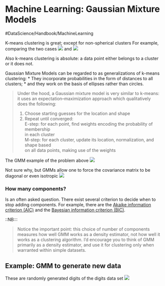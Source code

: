 # Machine Learning: Gaussian Mixture Models
#DataScience/Handbook/MachineLearning

K-means clustering is great; except for non-spherical clusters
For example, comparing the two cases
![](Machine%20Learning%20Gaussian%20Mixture%Models/209ACBE4-1990-4E20-83AE-30320803D51D.png)	and		![](Machine%20Learning%20Gaussian%20Mixture%Models/61D44DD1-533D-44EF-92B7-B6FBF4BD7805.png)

Also k-means clustering is absolute: a data point either belongs to a cluster or it does not.

Gaussian Mixture Models can be regarded to as generalizations of k-means clustering:
	* They incorporate probabilities in the form of distances to all clusters;
	* and they work on the basis of ellipses rather than circles.

> Under the hood, a Gaussian mixture model is very similar to k-means: it uses an expectation–maximization approach which qualitatively does the following:  
> 	1. Choose starting guesses for the location and shape  
> 	2. Repeat until converged:  
> 		E-step:	for each point, find weights encoding the probability of membership  
> 		 		in each cluster  
> 		M-step:	for each cluster, update its location, normalization, and shape based  
> 				on all data points, making use of the weights  

The GMM example of the problem above
![](Machine%20Learning%20Gaussian%20Mixture%Models/61365F51-1E5E-4749-B132-855B3B87C7BF.png)

Not sure why, but GMMs allow one to force the covariance matrix to be diagonal or even isotropic
![](Machine%20Learning%20Gaussian%20Mixture%Models/05.12-covariance-type.png)

### How many components?
Is an often asked question. There exist several criterion to decide when to stop adding components. For example, there are the [Akaike information criterion (AIC)](https://en.wikipedia.org/wiki/Akaike_information_criterion) and the [Bayesian information criterion (BIC)](https://en.wikipedia.org/wiki/Bayesian_information_criterion).

::NB:::
> Notice the important point: this choice of number of components measures how well GMM works as a density estimator, not how well it works as a clustering algorithm. I’d encourage you to think of GMM primarily as a density estimator, and use it for clustering only when warranted within simple datasets.  

## Example: GMM to generate new data
These are randomly generated digits of the digits data set
![](Machine%20Learning%20Gaussian%20Mixture%Models/A0F4DAFB-C7D8-4252-8EEF-0F91D122AEF8.png)
